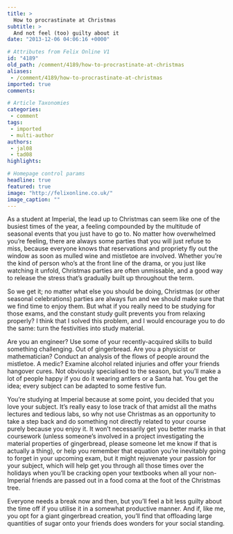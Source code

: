 ```yaml
---
title: >
  How to procrastinate at Christmas
subtitle: >
  And not feel (too) guilty about it
date: "2013-12-06 04:06:16 +0000"

# Attributes from Felix Online V1
id: "4189"
old_path: /comment/4189/how-to-procrastinate-at-christmas
aliases:
 - /comment/4189/how-to-procrastinate-at-christmas
imported: true
comments:

# Article Taxonomies
categories:
 - comment
tags:
 - imported
 - multi-author
authors:
 - jal08
 - tad08
highlights:

# Homepage control params
headline: true
featured: true
image: "http://felixonline.co.uk/"
image_caption: ""
---
```


As a student at Imperial, the lead up to Christmas can seem like one of the busiest times of the year, a feeling compounded by the multitude of seasonal events that you just have to go to. No matter how overwhelmed you’re feeling, there are always some parties that you will just refuse to miss, because everyone knows that reservations and propriety fly out the window as soon as mulled wine and mistletoe are involved. Whether you’re the kind of person who’s at the front line of the drama, or you just like watching it unfold, Christmas parties are often unmissable, and a good way to release the stress that’s gradually built up throughout the term.

So we get it; no matter what else you should be doing, Christmas (or other seasonal celebrations) parties are always fun and we should make sure that we find time to enjoy them. But what if you really need to be studying for those exams, and the constant study guilt prevents you from relaxing properly? I think that I solved this problem, and I would encourage you to do the same: turn the festivities into study material.

Are you an engineer? Use some of your recently-acquired skills to build something challenging. Out of gingerbread. Are you a physicist or mathematician? Conduct an analysis of the flows of people around the mistletoe. A medic? Examine alcohol related injuries and offer your friends hangover cures. Not obviously specialised to the season, but you’ll make a lot of people happy if you do it wearing antlers or a Santa hat. You get the idea; every subject can be adapted to some festive fun.

You’re studying at Imperial because at some point, you decided that you love your subject. It’s really easy to lose track of that amidst all the maths lectures and tedious labs, so why not use Christmas as an opportunity to take a step back and do something not directly related to your course purely because you enjoy it. It won’t necessarily get you better marks in that coursework (unless someone’s involved in a project investigating the material properties of gingerbread, please someone let me know if that is actually a thing), or help you remember that equation you’re inevitably going to forget in your upcoming exam, but it might rejuvenate your passion for your subject, which will help get you through all those times over the holidays when you’ll be cracking open your textbooks when all your non-Imperial friends are passed out in a food coma at the foot of the Christmas tree.

Everyone needs a break now and then, but you’ll feel a bit less guilty about the time off if you utilise it in a somewhat productive manner. And if, like me, you opt for a giant gingerbread creation, you’ll find that offloading large quantities of sugar onto your friends does wonders for your social standing.
